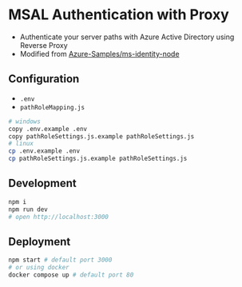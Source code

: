# MSAL Authentication with Proxy

- Authenticate your server paths with Azure Active Directory using Reverse Proxy
- Modified from [Azure-Samples/ms-identity-node](https://github.com/Azure-Samples/ms-identity-node)

## Configuration

- `.env`
- `pathRoleMapping.js`

```bash
# windows
copy .env.example .env 
copy pathRoleSettings.js.example pathRoleSettings.js 
# linux
cp .env.example .env 
cp pathRoleSettings.js.example pathRoleSettings.js 
```

## Development

```bash
npm i
npm run dev
# open http://localhost:3000
```

## Deployment

```bash
npm start # default port 3000
# or using docker
docker compose up # default port 80
```
